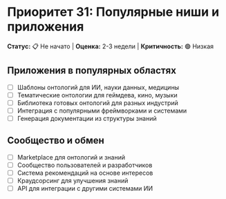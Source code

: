 # Приоритет 31: Популярные ниши и приложения

**Статус:** 📋 Не начато | **Оценка:** 2-3 недели | **Критичность:** 🟢 Низкая

## Приложения в популярных областях
- [ ] Шаблоны онтологий для ИИ, науки данных, медицины
- [ ] Тематические онтологии для геймдева, кино, музыки
- [ ] Библиотека готовых онтологий для разных индустрий
- [ ] Интеграция с популярными фреймворками и системами
- [ ] Генерация документации из структуры знаний

## Сообщество и обмен
- [ ] Marketplace для онтологий и знаний
- [ ] Сообщество пользователей и разработчиков
- [ ] Система рекомендаций на основе интересов
- [ ] Краудсорсинг для улучшения знаний
- [ ] API для интеграции с другими системами ИИ